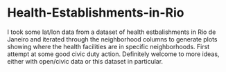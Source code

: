 # Health-Establishments-in-Rio

I took some lat/lon data from a dataset of health estbalishments in Rio de Janeiro and iterated through the neighborhood columns to
generate plots showing where the health facilities are in specific neighborhoods. First attempt at some good civic duty action.
Definitely welcome to more ideas, either with open/civic data or this dataset in particular.
